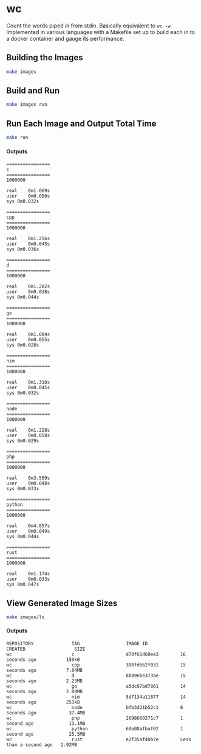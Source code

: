 # wc

Count the words piped in from stdin. Basically equivalent to `wc -w`. Implemented in various languages with a Makefile set up to build each in to a docker container and gauge its performance.

## Building the Images

```bash
make images
```

## Build and Run

```bash
make images run
```

## Run Each Image and Output Total Time

```bash
make run

```

#### Outputs

```text
================
c
================
1000000

real	0m1.069s
user	0m0.050s
sys	0m0.032s

================
cpp
================
1000000

real	0m1.256s
user	0m0.045s
sys	0m0.036s

================
d
================
1000000

real	0m1.282s
user	0m0.038s
sys	0m0.044s

================
go
================
1000000

real	0m1.084s
user	0m0.055s
sys	0m0.028s

================
nim
================
1000000

real	0m1.310s
user	0m0.045s
sys	0m0.032s

================
node
================
1000000

real	0m1.228s
user	0m0.058s
sys	0m0.029s

================
php
================
1000000

real	0m3.509s
user	0m0.048s
sys	0m0.033s

================
python
================
1000000

real	0m4.857s
user	0m0.049s
sys	0m0.044s

================
rust
================
1000000

real	0m1.174s
user	0m0.033s
sys	0m0.047s
```

## View Generated Image Sizes

```bash
make images/ls
```

#### Outputs
```text
REPOSITORY              TAG                 IMAGE ID            CREATED                  SIZE
wc                      c                   d70f61d68ea3        16 seconds ago           159kB
wc                      cpp                 308fd662f031        15 seconds ago           7.04MB
wc                      d                   8b09ebe373ae        15 seconds ago           2.23MB
wc                      go                  a5dc07bd7861        14 seconds ago           2.09MB
wc                      nim                 5d7134a11877        14 seconds ago           253kB
wc                      node                bfb3d21b52c1        6 seconds ago            37.4MB
wc                      php                 2698660271c7        1 second ago             13.1MB
wc                      python              69a88afbaf02        1 second ago             25.5MB
wc                      rust                e2f35af40b2e        Less than a second ago   2.92MB
```